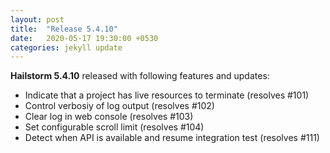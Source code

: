 ```yaml
---
layout: post
title:  "Release 5.4.10"
date:   2020-05-17 19:30:00 +0530
categories: jekyll update
---
```


**Hailstorm 5.4.10** released with following features and updates:

- Indicate that a project has live resources to terminate (resolves #101)
- Control verbosiy of log output (resolves #102)
- Clear log in web console (resolves #103)
- Set configurable scroll limit (resolves #104)
- Detect when API is available and resume integration test (resolves #111)
